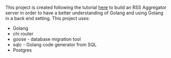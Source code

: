 This project is created following the tutorial [here](https://www.youtube.com/watch?v=un6ZyFkqFKo) to build an RSS Aggregator server in order to have a better understanding of Golang and using Golang in a back end setting. This project uses:

- Golang
- chi router
- goose - database migration tool
- sqlc - Golang code generator from SQL
- Postgres
